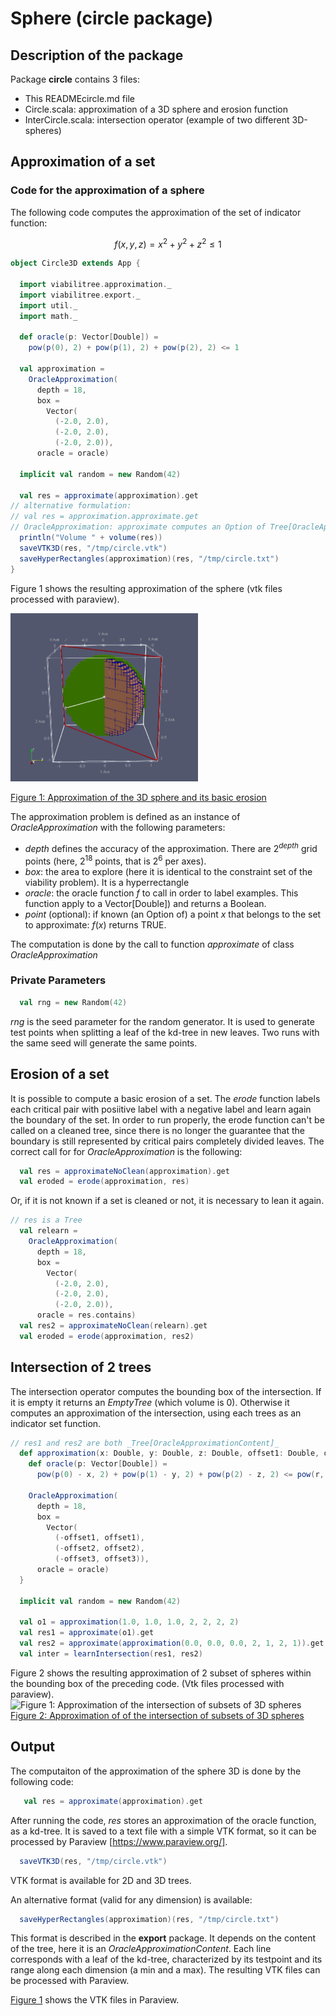 # Sphere (circle package)

## Description of the package
Package **circle** contains 3 files:
* This READMEcircle.md file
* Circle.scala: approximation of a 3D sphere and erosion function
* InterCircle.scala: intersection operator (example of two different 3D-spheres)

## Approximation of a set

### Code for the approximation of a sphere
The following code computes the approximation of the set of indicator function:
```math
f(x,y,z)= x^2+y^2+z^2\leq 1
```
```scala
object Circle3D extends App {

  import viabilitree.approximation._
  import viabilitree.export._
  import util._
  import math._

  def oracle(p: Vector[Double]) =
    pow(p(0), 2) + pow(p(1), 2) + pow(p(2), 2) <= 1

  val approximation =
    OracleApproximation(
      depth = 18,
      box =
        Vector(
          (-2.0, 2.0),
          (-2.0, 2.0),
          (-2.0, 2.0)),
      oracle = oracle)

  implicit val random = new Random(42)

  val res = approximate(approximation).get
// alternative formulation:
// val res = approximation.approximate.get
// OracleApproximation: approximate computes an Option of Tree[OracleApproximationContent]
  println("Volume " + volume(res))
  saveVTK3D(res, "/tmp/circle.vtk")
  saveHyperRectangles(approximation)(res, "/tmp/circle.txt")
}
```
Figure 1 shows the resulting approximation of the sphere (vtk files processed with paraview).

<img src="/images/sphere3Derosion.png" width="300" alt="Figure 1: Approximation of the 3D sphere and its basic erosion">

[Figure 1: Approximation of the 3D sphere and its basic erosion](#Fig1)


The approximation problem is defined as an instance of _OracleApproximation_ with the following parameters:

* _depth_  defines the accuracy of the approximation. There are $`2^{depth}`$ grid points (here, $`2^{18}`$ points, that is $`2^6`$ per axes).
* _box_: the area to explore (here it is identical to the constraint set of the viability problem). It is a hyperrectangle 
* _oracle_: the oracle function $`f`$ to call in order to label examples. This function apply to a Vector[Double]) and returns a Boolean.
* _point_ (optional): if known (an Option of) a point $`x`$ that belongs to the set to approximate: $`f(x)`$ returns TRUE.

The computation  is done by the call to function  _approximate_  of class _OracleApproximation_

### Private Parameters
```scala
  val rng = new Random(42)
```
*rng* is the seed parameter for the random generator. It is used to generate test points when splitting a leaf of the kd-tree in new leaves. Two runs with the same seed will generate the same points.

## Erosion of a set
It is possible to compute a basic erosion of a set. 
The *erode* function labels each critical pair with posiitive label with a negative label and learn again the boundary of the set. 
In order to run properly, the erode function can't be called on a cleaned tree, since there is no longer the guarantee that the boundary is still represented by critical pairs completely divided leaves.
The correct call for for _OracleApproximation_ is the following:
```scala
  val res = approximateNoClean(approximation).get
  val eroded = erode(approximation, res)
```  
Or, if it is not known if a set is cleaned or not, it is necessary to lean it again.
```scala
// res is a Tree
  val relearn =
    OracleApproximation(
      depth = 18,
      box =
        Vector(
          (-2.0, 2.0),
          (-2.0, 2.0),
          (-2.0, 2.0)),
      oracle = res.contains)
  val res2 = approximateNoClean(relearn).get
  val eroded = erode(approximation, res2)
```  
## Intersection of 2 trees

The intersection operator computes the bounding box of the intersection. If it is empty it returns an _EmptyTree_ (which volume is 0).
Otherwise it computes an approximation of the intersection, using each trees as an indicator set function. 

```scala
// res1 and res2 are both _Tree[OracleApproximationContent]_
  def approximation(x: Double, y: Double, z: Double, offset1: Double, offset2: Double, offset3: Double, r: Double) = {
    def oracle(p: Vector[Double]) =
      pow(p(0) - x, 2) + pow(p(1) - y, 2) + pow(p(2) - z, 2) <= pow(r, 2)

    OracleApproximation(
      depth = 18,
      box =
        Vector(
          (-offset1, offset1),
          (-offset2, offset2),
          (-offset3, offset3)),
      oracle = oracle)
  }

  implicit val random = new Random(42)

  val o1 = approximation(1.0, 1.0, 1.0, 2, 2, 2, 2)
  val res1 = approximate(o1).get
  val res2 = approximate(approximation(0.0, 0.0, 0.0, 2, 1, 2, 1)).get
  val inter = learnIntersection(res1, res2)
```  

Figure 2 shows the resulting approximation of 2 subset of spheres within the bounding box of the preceding code. (Vtk files processed with paraview).
<img src="/images/interspehre3D.png" width="300" alt="Figure 1: Approximation of the intersection of subsets of 3D spheres">
[Figure 2: Approximation of of the intersection of subsets of 3D spheres](#Fig2)


## Output
The computaiton of the approximation of the sphere 3D is done by the following code:
```scala
   val res = approximate(approximation).get
``` 
After running the code, *res* stores an approximation of the oracle function, as a kd-tree. It is saved to a text file with a simple VTK format, so it can be processed by Paraview [https://www.paraview.org/].
```scala
  saveVTK3D(res, "/tmp/circle.vtk")
```    
VTK format is available for 2D and 3D trees. 

An alternative format (valid for any dimension) is available:
```scala
  saveHyperRectangles(approximation)(res, "/tmp/circle.txt")
``` 
This format is described in the **export** package. It depends on the content of the tree, here it is an *OracleApproximationContent*. Each line corresponds with a leaf of the kd-tree, characterized by its testpoint and its range along each dimension (a min and a max).
The resulting VTK files can be processed with Paraview.
    
[Figure 1](#Fig1) shows the VTK files in Paraview.
    
<a name="OpenMOLE"></a>
<!-- Identifiers, in alphabetical order -->

[openmole]: http://www.openmole.org/ "OpenMOLE website: for numerical exploration of complex models"
[openmoleDOC]: https://next.openmole.org/Scala.html "OpenMOLE tasks for scala"